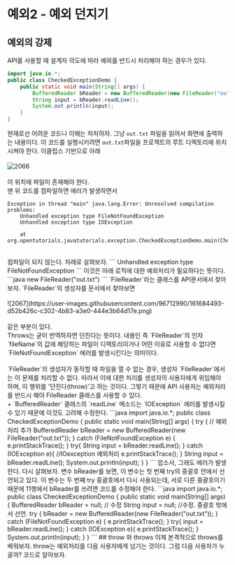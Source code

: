 # 예외2 - 예외 던지기
## 예외의 강제
API를 사용할 때 설계자 의도에 따라 예외를 반드시 처리해야 하는 경우가 있다.
```java
import java.io.*;
public class CheckedExceptionDemo {
    public static void main(String[] args) {
        BufferedReader bReader = new BufferedReader(new FileReader("out.txt"));
        String input = bReader.readLine();
        System.out.println(input); 
    }
}
```
현재로선 어려운 코드니 이해는 차처하자. 그냥 `out.txt` 파일을 읽어서 화면에 출력하는 내용이다. 
이 코드를 실행시키려면 `out.txt`파일을 프로젝트의 루트 디렉토리에 위치시켜야 한다. 
이클립스 기반으로 아래<br><br>
![2066](https://user-images.githubusercontent.com/96712990/161682066-2334c847-893c-4198-9458-92f072382b81.png)<br><br>
이 위치에 파일이 존재해야 한다.<br>
맨 위 코드를 컴파일하면 에러가 발생하면서<br>
```
Exception in thread "main" java.lang.Error: Unresolved compilation problems: 
    Unhandled exception type FileNotFoundException
    Unhandled exception type IOException
 
    at org.opentutorials.javatutorials.exception.CheckedExceptionDemo.main(CheckedExceptionDemo.java:5)
```
<br>
컴파일이 되지 않는다. 차례로 살펴보자.
```
Unhandled exception type FileNotFoundException
```
이것은 아래 로직에 대한 예외처리가 필요하다는 뜻이다. 
```java
new FileReader("out.txt")
```
`FileReader`라는 클래스를 API문서에서 찾아보자. 
`FileReader`의 생성자를 문서에서 찾아보면<br><br>
![2067](https://user-images.githubusercontent.com/96712990/161684493-d52b426c-c302-4b83-a3e0-444e3b64d17e.png)
<br><br>
같은 부분이 있다.<br>
Throws는 굳이 번역하자면 던진다는 뜻이다. 내용인 즉 `FileReader`의 인자 `fileName`의 값에 해당하는 파일이 
디렉토리이거나 어떤 이유로 사용할 수 없다면 `FileNotFoundException` 에러를 발생시킨다는 의미이다. 
<br><br>
`FileReader`의 생성자가 동작할 때 파일을 열 수 없는 경우, 생성자 `FileReader`에서는 이 문제를 처리할 수 없다. 
따라서 이에 대한 처리를 생성자의 사용자에게 위임해야 하며, 이 행위를 '던진다(throw)'고 하는 것이다. 
그렇기 때문에 API 사용자는 예외처리를 반드시 해야 FileReader 클래스를 사용할 수 있다.<br>
+ `BufferedReader` 클래스의 `readLine` 메소드는 `IOException` 에러를 발생시킬 수 있기 때문에 이것도 고려해 수정한다.
```java
import java.io.*;
public class CheckedExceptionDemo {
    public static void main(String[] args) {
        try { // 예외처리 추가
            BufferedReader bReader = new BufferedReader(new FileReader("out.txt"));
        } catch (FileNotFoundException e) {
            e.printStackTrace(); 
        }
           try{
            String input = bReader.readLine();
        } catch (IOException e){ //IOexception 예외처리
            e.printStackTrace();
        }  
        String input = bReader.readLine();
        System.out.println(input); 
    }
}
```
맙소사, 그래도 에러가 발생한다. 다시 살펴보자. 변수 bReader를 보면, 이 변수는 첫 번째 try의 중괄호 안에서 선언되고 있다. 
이 변수는 두 번째 try 중괄호에서 다시 사용되는데, 
서로 다른 중괄호이기 때문에 11행에서 bReader를 쓰려면 코드를 수정해야 한다.
```java
import java.io.*;
public class CheckedExceptionDemo {
    public static void main(String[] args) {
        BufferedReader bReader = null; // 수정
        String input = null; //수정. 중괄호 밖에서 선언.
        try {
            bReader = new BufferedReader(new FileReader("out.txt"));
        } catch (FileNotFoundException e) {
            e.printStackTrace();
        }
        try{
            input = bReader.readLine();
        } catch (IOException e){
            e.printStackTrace();
        }       
        System.out.println(input); 
    }
}
```
## throw 와 throws
이제 본격적으로 throws를 배워보자. throw는 예외처리를 다음 사용자에게 넘기는 것이다. 그럼 다음 사용자가 누굴까? 코드로 알아보자.<br>


